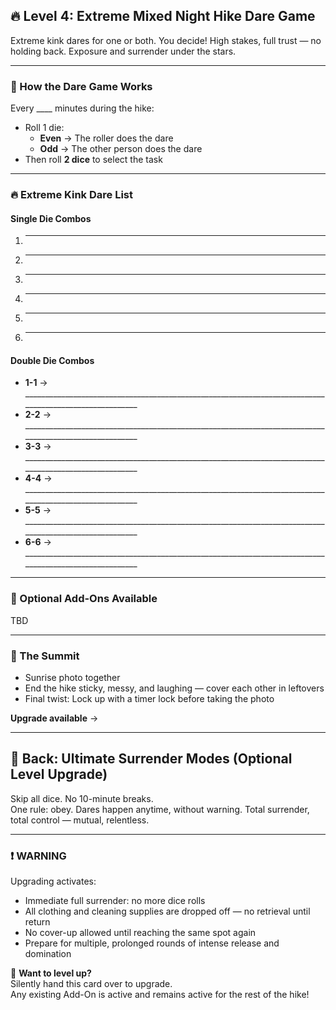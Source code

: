 ## 🔥 Level 4: Extreme Mixed Night Hike Dare Game

Extreme kink dares for one or both. You decide!
High stakes, full trust — no holding back. Exposure and surrender under the stars.

---

### 🎲 How the Dare Game Works

Every ____ minutes during the hike:

- Roll 1 die:  
  - **Even** → The roller does the dare  
  - **Odd** → The other person does the dare  
- Then roll **2 dice** to select the task

---

### 🔥 Extreme Kink Dare List

#### Single Die Combos

1. ________________________________________________________________________________________________________________
2. ________________________________________________________________________________________________________________
3. ________________________________________________________________________________________________________________
4. ________________________________________________________________________________________________________________
5. ________________________________________________________________________________________________________________
6. ________________________________________________________________________________________________________________

#### Double Die Combos

- **1-1** → _______________________________________________________________________________________________________
- **2-2** → _______________________________________________________________________________________________________
- **3-3** → _______________________________________________________________________________________________________
- **4-4** → _______________________________________________________________________________________________________
- **5-5** → _______________________________________________________________________________________________________
- **6-6** → _______________________________________________________________________________________________________

---

### 🧩 Optional Add-Ons Available

TBD

---

### 🌄 The Summit

- Sunrise photo together  
- End the hike sticky, messy, and laughing — cover each other in leftovers  
- Final twist: Lock up with a timer lock before taking the photo

**Upgrade available** → 

---

## 🔗 Back: Ultimate Surrender Modes (Optional Level Upgrade)

Skip all dice. No 10-minute breaks.  
One rule: obey. Dares happen anytime, without warning. Total surrender, total control — mutual, relentless.

---

### ❗️ WARNING

Upgrading activates:

- Immediate full surrender: no more dice rolls  
- All clothing and cleaning supplies are dropped off — no retrieval until return
- No cover-up allowed until reaching the same spot again
- Prepare for multiple, prolonged rounds of intense release and domination

💌 **Want to level up?**  
Silently hand this card over to upgrade.  
Any existing Add-On is active and remains active for the rest of the hike!
